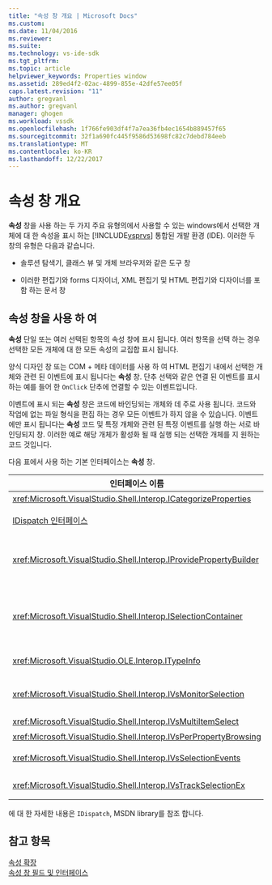 ```yaml
---
title: "속성 창 개요 | Microsoft Docs"
ms.custom: 
ms.date: 11/04/2016
ms.reviewer: 
ms.suite: 
ms.technology: vs-ide-sdk
ms.tgt_pltfrm: 
ms.topic: article
helpviewer_keywords: Properties window
ms.assetid: 289ed4f2-02ac-4899-855e-42dfe57ee05f
caps.latest.revision: "11"
author: gregvanl
ms.author: gregvanl
manager: ghogen
ms.workload: vssdk
ms.openlocfilehash: 1f766fe903df4f7a7ea36fb4ec1654b889457f65
ms.sourcegitcommit: 32f1a690fc445f9586d53698fc82c7debd784eeb
ms.translationtype: MT
ms.contentlocale: ko-KR
ms.lasthandoff: 12/22/2017
---
```

# <a name="properties-window-overview"></a>속성 창 개요
**속성** 창을 사용 하는 두 가지 주요 유형의에서 사용할 수 있는 windows에서 선택한 개체에 대 한 속성을 표시 하는 [!INCLUDE[vsprvs](../../code-quality/includes/vsprvs_md.md)] 통합된 개발 환경 (IDE). 이러한 두 창의 유형은 다음과 같습니다.  
  
-   솔루션 탐색기, 클래스 뷰 및 개체 브라우저와 같은 도구 창  
  
-   이러한 편집기와 forms 디자이너, XML 편집기 및 HTML 편집기와 디자이너를 포함 하는 문서 창  
  
## <a name="using-the-properties-window"></a>속성 창을 사용 하 여  
 **속성** 단일 또는 여러 선택된 항목의 속성 창에 표시 됩니다. 여러 항목을 선택 하는 경우 선택한 모든 개체에 대 한 모든 속성의 교집합 표시 됩니다.  
  
 양식 디자인 창 또는 COM + 메타 데이터를 사용 하 여 HTML 편집기 내에서 선택한 개체와 관련 된 이벤트에 표시 됩니다는 **속성** 창. 단추 선택와 같은 연결 된 이벤트를 표시 하는 예를 들어 한 `OnClick` 단추에 연결할 수 있는 이벤트입니다.  
  
 이벤트에 표시 되는 **속성** 창은 코드에 바인딩되는 개체와 데 주로 사용 됩니다. 코드와 작업에 없는 파일 형식을 편집 하는 경우 모든 이벤트가 하지 않을 수 있습니다. 이벤트에만 표시 됩니다는 **속성** 코드 및 특정 개체와 관련 된 특정 이벤트를 실행 하는 서로 바인딩되지 창. 이러한 예로 해당 개체가 활성화 될 때 실행 되는 선택한 개체를 지 원하는 코드 것입니다.  
  
 다음 표에서 사용 하는 기본 인터페이스는 **속성** 창.  
  
|인터페이스 이름|설명|  
|--------------------|-----------------|  
|<xref:Microsoft.VisualStudio.Shell.Interop.ICategorizeProperties>|범주를의 목록을 제공는 **속성** 창 범주를 각 속성에 매핑합니다.|  
|[IDispatch 인터페이스](https://msdn.microsoft.com/library/windows/desktop/ms221608.aspx)|개체의 메서드 및 속성 프로그래밍 도구 및 자동화를 지 원하는 기타 응용 프로그램을 노출 합니다.|  
|<xref:Microsoft.VisualStudio.Shell.Interop.IProvidePropertyBuilder>|호출 하는 줄임표 (...) 단추를 제공 *빌더* 개체 자체에서 구현 하는 모달 대화 상자 창을 열입니다. 값을 텍스트 필드에 사용자가 쉽게 형식화 되지 않은 때 사용 됩니다. 예를 들어, RGB 값을 결정 하는 색 선택을 열을 사용할 수 있습니다.|  
|<xref:Microsoft.VisualStudio.Shell.Interop.ISelectionContainer>|에 표시 된 정보를 업데이트 하는 데 사용 되는 개체에 대 한 액세스를 제공는 **속성** 창. <xref:Microsoft.VisualStudio.Shell.Interop.ISelectionContainer>관련된 표시할 속성을 사용 하 여 선택할 수 있는 개체를 포함 하는 각 창에 대 한 Vspackage에 의해 구현 됩니다.|  
|<xref:Microsoft.VisualStudio.OLE.Interop.ITypeInfo>|구조체의 필드 및 인터페이스의 메서드는 등 개체의 유형에 대 한 정보를 제공합니다.|  
|<xref:Microsoft.VisualStudio.Shell.Interop.IVsMonitorSelection>|Vspackage를 선택 이벤트에 대 한 알림을 수신 하 고 현재 프로젝트 계층 구조, 항목, 요소 값 및 명령 UI 컨텍스트 하는 방법에 대 한 정보를 검색할 수 있습니다.|  
|<xref:Microsoft.VisualStudio.Shell.Interop.IVsMultiItemSelect>|여러 선택 항목에 액세스할 수 있는 환경을 제공합니다.|  
|<xref:Microsoft.VisualStudio.Shell.Interop.IVsPerPropertyBrowsing>|에 표시 되는 일부 속성에서 지역화 된 이름을 제공 하는 데는 **속성** 창.|  
|<xref:Microsoft.VisualStudio.Shell.Interop.IVsSelectionEvents>|변경 내용을 현재 선택 영역, 요소 값 또는 명령 UI 컨텍스트에 등록 된 Vspackage를에 알립니다.|  
|<xref:Microsoft.VisualStudio.Shell.Interop.IVsTrackSelectionEx>|현재 선택한 항목의 변경의 환경에 게 알리는 하 고 계층 및 항목 관련 정보를 새 선택에 대 한 액세스를 제공 합니다.|  
  
 에 대 한 자세한 내용은 `IDispatch`, MSDN library를 참조 합니다.  
  
## <a name="see-also"></a>참고 항목  
 [속성 확장](../../extensibility/internals/extending-properties.md)   
 [속성 창 필드 및 인터페이스](../../extensibility/internals/properties-window-fields-and-interfaces.md)